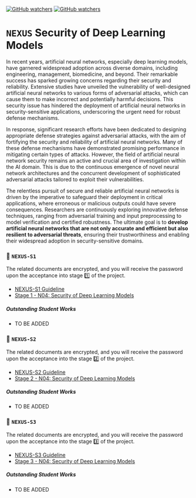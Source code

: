 [![GitHub watchers](https://img.shields.io/badge/tulip--lab-Open--Projects-brightgreen)](../README.md)
[![GitHub watchers](https://img.shields.io/badge/Module-NEXUS-orange)](README.md)

# `NEXUS` Security of Deep Learning Models

In recent years, artificial neural networks, especially deep learning models, have garnered widespread adoption across diverse domains, including engineering, management, biomedicine, and beyond. Their remarkable success has sparked growing concerns regarding their security and reliability. Extensive studies have unveiled the vulnerability of well-designed artificial neural networks to various forms of adversarial attacks, which can cause them to make incorrect and potentially harmful decisions. This security issue has hindered the deployment of artificial neural networks in security-sensitive applications, underscoring the urgent need for robust defense mechanisms.

In response, significant research efforts have been dedicated to designing appropriate defense strategies against adversarial attacks, with the aim of fortifying the security and reliability of artificial neural networks. Many of these defense mechanisms have demonstrated promising performance in mitigating certain types of attacks. However, the field of artificial neural network security remains an active and crucial area of investigation within the AI domain. This is due to the continuous emergence of novel neural network architectures and the concurrent development of sophisticated adversarial attacks tailored to exploit their vulnerabilities.

The relentless pursuit of secure and reliable artificial neural networks is driven by the imperative to safeguard their deployment in critical applications, where erroneous or malicious outputs could have severe consequences. Researchers are continuously exploring innovative defense techniques, ranging from adversarial training and input preprocessing to model verification and certified robustness. The ultimate goal is to **develop artificial neural networks that are not only accurate and efficient but also resilient to adversarial threats**, ensuring their trustworthiness and enabling their widespread adoption in security-sensitive domains.

### :notebook_with_decorative_cover: `NEXUS-S1`

The related documents are encrypted, and you will receive the password upon the acceptance into stage :one: of the project. 

- [NEXUS-S1 Guideline](https://github.com/tulip-lab/handouts/blob/main/nexus/Nexus-S1.pdf) 
- [Stage 1 - N04: Security of Deep Learning Models](https://github.com/tulip-lab/handouts/blob/main/nexus/N04-S1.pdf) 

##### Outstanding Student Works

- TO BE ADDED

### :notebook_with_decorative_cover: `NEXUS-S2`

The related documents are encrypted, and you will receive the password upon the acceptance into the stage :two: of the project. 

- [NEXUS-S2 Guideline](https://github.com/tulip-lab/handouts/blob/main/nexus/Nexus-S2.pdf) 
- [Stage 2 - N04: Security of Deep Learning Models](https://github.com/tulip-lab/handouts/blob/main/nexus/N04-S2.pdf) 

##### Outstanding Student Works

- TO BE ADDED


### :notebook_with_decorative_cover: `NEXUS-S3`


The related documents are encrypted, and you will receive the password upon the acceptance into the stage :three: of the project. 

- [NEXUS-S3 Guideline](https://github.com/tulip-lab/handouts/blob/main/nexus/Nexus-S3.pdf) 
- [Stage 3 - N04: Security of Deep Learning Models](https://github.com/tulip-lab/handouts/blob/main/nexus/N04-S3.pdf) 

##### Outstanding Student Works

- TO BE ADDED
